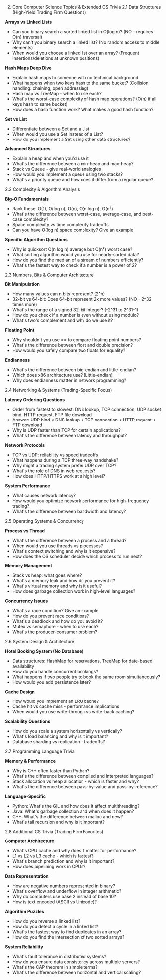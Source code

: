 2. Core Computer Science Topics & Extended CS Trivia
2.1 Data Structures (High-Yield Trading Firm Questions)

**Arrays vs Linked Lists**
- Can you binary search a sorted linked list in O(log n)? (NO - requires O(n) traversal)
- Why can't you binary search a linked list? (No random access to middle elements)
- When would you choose a linked list over an array? (Frequent insertions/deletions at unknown positions)

**Hash Maps Deep Dive**
- Explain hash maps to someone with no technical background
- What happens when two keys hash to the same bucket? (Collision handling: chaining, open addressing)
- Hash map vs TreeMap - when to use each?
- What's the worst-case complexity of hash map operations? (O(n) if all keys hash to same bucket)
- How does a hash function work? What makes a good hash function?

**Set vs List**
- Differentiate between a Set and a List
- When would you use a Set instead of a List?
- How do you implement a Set using other data structures?

**Advanced Structures**
- Explain a heap and when you'd use it
- What's the difference between a min-heap and max-heap?
- Stack vs Queue - give real-world analogies
- How would you implement a queue using two stacks?
- What's a priority queue and how does it differ from a regular queue?

2.2 Complexity & Algorithm Analysis

**Big-O Fundamentals**
- Rank these: O(1), O(log n), O(n), O(n log n), O(n²)
- What's the difference between worst-case, average-case, and best-case complexity?
- Space complexity vs time complexity tradeoffs
- Can you have O(log n) space complexity? Give an example

**Specific Algorithm Questions**
- Why is quicksort O(n log n) average but O(n²) worst case?
- What sorting algorithm would you use for nearly-sorted data?
- How do you find the median of a stream of numbers efficiently?
- What's the fastest way to check if a number is a power of 2?

2.3 Numbers, Bits & Computer Architecture

**Bit Manipulation**
- How many values can n bits represent? (2^n)
- 32-bit vs 64-bit: Does 64-bit represent 2x more values? (NO - 2^32 times more)
- What's the range of a signed 32-bit integer? (-2^31 to 2^31-1)
- How do you check if a number is even without using modulo?
- What's two's complement and why do we use it?

**Floating Point**
- Why shouldn't you use == to compare floating point numbers?
- What's the difference between float and double precision?
- How would you safely compare two floats for equality?

**Endianness**
- What's the difference between big-endian and little-endian?
- Which does x86 architecture use? (Little-endian)
- Why does endianness matter in network programming?

2.4 Networking & Systems (Trading-Specific Focus)

**Latency Ordering Questions**
- Order from fastest to slowest: DNS lookup, TCP connection, UDP socket bind, HTTP request, FTP file download
- Answer: UDP bind < DNS lookup < TCP connection < HTTP request < FTP download
- Why is UDP faster than TCP for certain applications?
- What's the difference between latency and throughput?

**Network Protocols**
- TCP vs UDP: reliability vs speed tradeoffs
- What happens during a TCP three-way handshake?
- Why might a trading system prefer UDP over TCP?
- What's the role of DNS in web requests?
- How does HTTP/HTTPS work at a high level?

**System Performance**
- What causes network latency?
- How would you optimize network performance for high-frequency trading?
- What's the difference between bandwidth and latency?

2.5 Operating Systems & Concurrency

**Process vs Thread**
- What's the difference between a process and a thread?
- When would you use threads vs processes?
- What's context switching and why is it expensive?
- How does the OS scheduler decide which process to run next?

**Memory Management**
- Stack vs heap: what goes where?
- What's a memory leak and how do you prevent it?
- What's virtual memory and why is it useful?
- How does garbage collection work in high-level languages?

**Concurrency Issues**
- What's a race condition? Give an example
- How do you prevent race conditions?
- What's a deadlock and how do you avoid it?
- Mutex vs semaphore - when to use each?
- What's the producer-consumer problem?

2.6 System Design & Architecture

**Hotel Booking System (No Database)**
- Data structures: HashMap for reservations, TreeMap for date-based availability
- How do you handle concurrent bookings?
- What happens if two people try to book the same room simultaneously?
- How would you add persistence later?

**Cache Design**
- How would you implement an LRU cache?
- Cache hit vs cache miss - performance implications
- When would you use write-through vs write-back caching?

**Scalability Questions**
- How do you scale a system horizontally vs vertically?
- What's load balancing and why is it important?
- Database sharding vs replication - tradeoffs?

2.7 Programming Language Trivia

**Memory & Performance**
- Why is C++ often faster than Python?
- What's the difference between compiled and interpreted languages?
- Stack allocation vs heap allocation - which is faster and why?
- What's the difference between pass-by-value and pass-by-reference?

**Language-Specific**
- Python: What's the GIL and how does it affect multithreading?
- Java: What's garbage collection and when does it happen?
- C++: What's the difference between malloc and new?
- What's tail recursion and why is it important?

2.8 Additional CS Trivia (Trading Firm Favorites)

**Computer Architecture**
- What's CPU cache and why does it matter for performance?
- L1 vs L2 vs L3 cache - which is fastest?
- What's branch prediction and why is it important?
- How does pipelining work in CPUs?

**Data Representation**
- How are negative numbers represented in binary?
- What's overflow and underflow in integer arithmetic?
- Why do computers use base 2 instead of base 10?
- How is text encoded (ASCII vs Unicode)?

**Algorithm Puzzles**
- How do you reverse a linked list?
- How do you detect a cycle in a linked list?
- What's the fastest way to find duplicates in an array?
- How do you find the intersection of two sorted arrays?

**System Reliability**
- What's fault tolerance in distributed systems?
- How do you ensure data consistency across multiple servers?
- What's the CAP theorem in simple terms?
- What's the difference between horizontal and vertical scaling?
